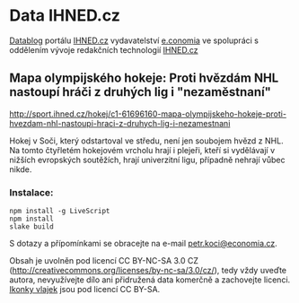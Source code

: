 # Data IHNED.cz

[Datablog](http://ihned.cz/data/) portálu [IHNED.cz](http://ihned.cz/) vydavatelství [e.conomia](http://economia.ihned.cz/)
ve spolupráci s oddělením vývoje redakčních technologií [IHNED.cz](http://ihned.cz/)

## Mapa olympijského hokeje: Proti hvězdám NHL nastoupí hráči z druhých lig i "nezaměstnaní"

http://sport.ihned.cz/hokej/c1-61696160-mapa-olympijskeho-hokeje-proti-hvezdam-nhl-nastoupi-hraci-z-druhych-lig-i-nezamestnani

Hokej v Soči, který odstartoval ve středu, není jen soubojem hvězd z NHL. Na tomto čtyřletém hokejovém vrcholu hrají i plejeři, kteří si vydělávají v nižších evropských soutěžích, hrají univerzitní ligu, případně nehrají vůbec nikde.

### Instalace:

    npm install -g LiveScript
    npm install
    slake build

S dotazy a přípomínkami se obracejte na e-mail petr.koci@economia.cz.

Obsah je uvolněn pod licencí CC BY-NC-SA 3.0 CZ (http://creativecommons.org/licenses/by-nc-sa/3.0/cz/), tedy vždy uveďte autora, nevyužívejte dílo ani přidružená data komerčně a zachovejte licenci. [Ikonky vlajek](http://www.free-country-flags.com/) jsou pod licencí CC BY-SA.
